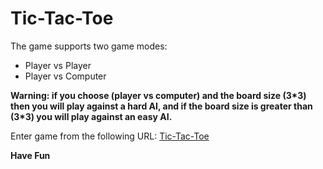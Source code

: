 # Tic-Tac-Toe

The game supports two game modes:
* Player vs Player
* Player vs Computer

**Warning: if you choose (player vs computer) and the board size (3\*3) then you will play against a hard AI, and if the board size is greater than (3\*3) you will play against an easy AI.**

Enter game from the following URL: [Tic-Tac-Toe](https://fwtlssc.github.io/tic-tac-toe/)

__Have Fun__
